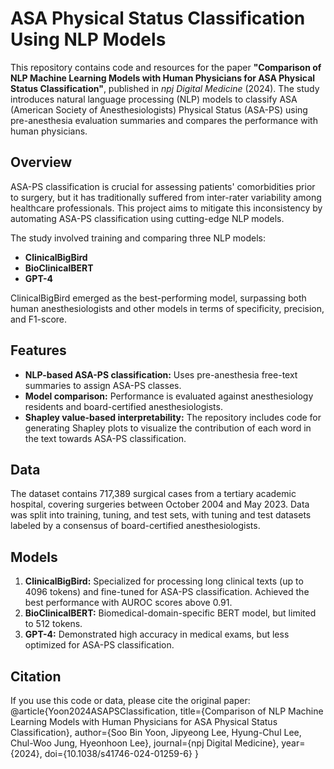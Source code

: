 # ASA Physical Status Classification Using NLP Models

This repository contains code and resources for the paper **"Comparison of NLP Machine Learning Models with Human Physicians for ASA Physical Status Classification"**, published in *npj Digital Medicine* (2024). The study introduces natural language processing (NLP) models to classify ASA (American Society of Anesthesiologists) Physical Status (ASA-PS) using pre-anesthesia evaluation summaries and compares the performance with human physicians.

## Overview

ASA-PS classification is crucial for assessing patients' comorbidities prior to surgery, but it has traditionally suffered from inter-rater variability among healthcare professionals. This project aims to mitigate this inconsistency by automating ASA-PS classification using cutting-edge NLP models.

The study involved training and comparing three NLP models:
- **ClinicalBigBird**
- **BioClinicalBERT**
- **GPT-4**

ClinicalBigBird emerged as the best-performing model, surpassing both human anesthesiologists and other models in terms of specificity, precision, and F1-score.

## Features

- **NLP-based ASA-PS classification:** Uses pre-anesthesia free-text summaries to assign ASA-PS classes.
- **Model comparison:** Performance is evaluated against anesthesiology residents and board-certified anesthesiologists.
- **Shapley value-based interpretability:** The repository includes code for generating Shapley plots to visualize the contribution of each word in the text towards ASA-PS classification.

## Data

The dataset contains 717,389 surgical cases from a tertiary academic hospital, covering surgeries between October 2004 and May 2023. Data was split into training, tuning, and test sets, with tuning and test datasets labeled by a consensus of board-certified anesthesiologists.

## Models

1. **ClinicalBigBird:** Specialized for processing long clinical texts (up to 4096 tokens) and fine-tuned for ASA-PS classification. Achieved the best performance with AUROC scores above 0.91.
2. **BioClinicalBERT:** Biomedical-domain-specific BERT model, but limited to 512 tokens.
3. **GPT-4:** Demonstrated high accuracy in medical exams, but less optimized for ASA-PS classification.

## Citation

If you use this code or data, please cite the original paper:
@article{Yoon2024ASAPSClassification,
  title={Comparison of NLP Machine Learning Models with Human Physicians for ASA Physical Status Classification},
  author={Soo Bin Yoon, Jipyeong Lee, Hyung-Chul Lee, Chul-Woo Jung, Hyeonhoon Lee},
  journal={npj Digital Medicine},
  year={2024},
  doi={10.1038/s41746-024-01259-6}
}
